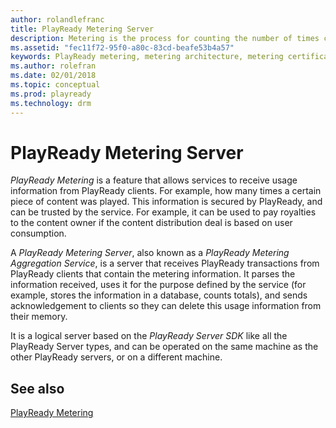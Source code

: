 ```yaml
---
author: rolandlefranc
title: PlayReady Metering Server
description: Metering is the process for counting the number of times content is played.
ms.assetid: "fec11f72-95f0-a80c-83cd-beafe53b4a57"
keywords: PlayReady metering, metering architecture, metering certificate acquisition
ms.author: rolefran
ms.date: 02/01/2018
ms.topic: conceptual
ms.prod: playready
ms.technology: drm
---
```



# PlayReady Metering Server

*PlayReady Metering* is a feature that allows services to receive usage information from PlayReady clients. For example, how many times a certain piece of content was played. This information is secured by PlayReady, and can be trusted by the service. For example, it can be used to pay royalties to the content owner if the content distribution deal is based on user consumption.

A *PlayReady Metering Server*, also known as a *PlayReady Metering Aggregation Service*, is a server that receives PlayReady transactions from PlayReady clients that contain the metering information. It parses the information received, uses it for the purpose defined by the service (for example, stores the information in a database, counts totals), and sends acknowledgement to clients so they can delete this usage information from their memory.

It is a logical server based on the *PlayReady Server SDK* like all the PlayReady Server types, and can be operated on the same machine as the other PlayReady servers, or on a different machine.

## See also

[PlayReady Metering](../Features/metering.md)